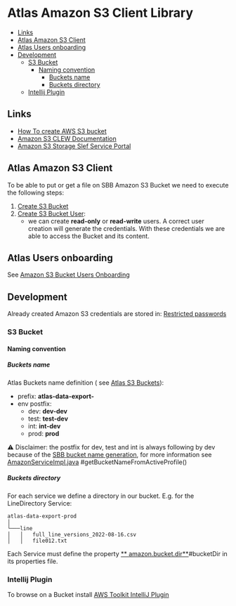 # Atlas Amazon S3 Client Library

<!-- toc -->

- [Links](#links)
- [Atlas Amazon S3 Client](#atlas-amazon-s3-client)
- [Atlas Users onboarding](#atlas-users-onboarding)
- [Development](#development)
    * [S3 Bucket](#s3-bucket)
        + [Naming convention](#naming-convention)
            - [Buckets name](#buckets-name)
            - [Buckets directory](#buckets-directory)
    * [Intellij Plugin](#intellij-plugin)

<!-- tocstop -->

## Links

* [How To create AWS S3 bucket](https://confluence.sbb.ch/display/NOVA/How+To+create+AWS+S3+bucket)
* [Amazon S3 CLEW Documentation](https://confluence.sbb.ch/display/CLEW/Amazon+S3)
* [Amazon S3 Storage Slef Service Portal](https://confluence.sbb.ch/display/SVS/Amazon+S3+Storage)

## Atlas Amazon S3 Client

To be able to put or get a file on SBB Amazon S3 Bucket we need to execute the following steps:

1. [Create S3 Bucket](https://self.sbb-cloud.net/tools/aws/s3/new)
2. [Create S3 Bucket User](https://self.sbb-cloud.net/tools/aws/s3/user/new):
    * we can create **read-only** or **read-write** users. A correct user creation will generate the
      credentials. With these credentials we are able to access the Bucket and its content.

## Atlas Users onboarding

See [Amazon S3 Bucket Users Onboarding](documentaion/Amazon_S3_Buckets_Users_Onboarding.md)

## Development

Already created Amazon S3 credentials are stored
in: [Restricted passwords](https://confluence.sbb.ch/pages/viewpage.action?pageId=1881802050#RestrictedAccess:Passw%C3%B6rter,Hashcodes-DataBroker:Atlasexport/importfilesstorage)

### S3 Bucket

#### Naming convention

##### Buckets name

Atlas Buckets name definition (
see [Atlas S3 Buckets](https://self.sbb-cloud.net/tools/aws/s3/list)):

* prefix: **atlas-data-export-**
* env postfix:
    * dev: **dev-dev**
    * test: **test-dev**
    * int: **int-dev**
    * prod: **prod**

:warning: Disclaimer: the postfix for dev, test and int is always following by dev because of
the [SBB bucket name generation](https://self.sbb-cloud.net/tools/aws/s3/new), for more information
see [AmazonServiceImpl.java](src/main/java/ch/sbb/atlas/amazon/service/AmazonServiceImpl.java)
#getBucketNameFromActiveProfile()

##### Buckets directory

For each service we define a directory in our bucket. E.g. for the LineDirectory Service:

```
atlas-data-export-prod
│
└───line
│   │   full_line_versions_2022-08-16.csv
│   │   file012.txt
```

Each Service must define the property [**
amazon.bucket.dir**](src/main/java/ch/sbb/atlas/amazon/service/AmazonServiceImpl.java)#bucketDir in
its properties file.

### Intellij Plugin

To browse on a Bucket
install [AWS Toolkit IntelliJ Plugin](https://blog.jetbrains.com/idea/2022/02/aws-in-intellij-idea/)
